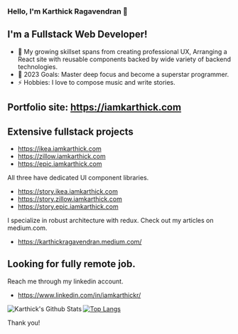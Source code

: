 ### Hello, I'm Karthick Ragavendran 👋

## I'm a Fullstack Web Developer!
- 🔭 My growing skillset spans from creating professional UX, Arranging a React site with reusable components backed by wide variety of backend technologies.
- 🥅 2023 Goals: Master deep focus and become a superstar programmer.
- ⚡ Hobbies: I love to compose music and write stories.

## Portfolio site: https://iamkarthick.com

## Extensive fullstack projects
- https://ikea.iamkarthick.com
- https://zillow.iamkarthick.com
- https://epic.iamkarthick.com

All three have dedicated UI component libraries. 
- https://story.ikea.iamkarthick.com
- https://story.zillow.iamkarthick.com
- https://story.epic.iamkarthick.com

I specialize in robust architecture with redux.
Check out my articles on medium.com. 
- https://karthickragavendran.medium.com/


## Looking for fully remote job.
Reach me through my linkedin account.
- https://www.linkedin.com/in/iamkarthickr/



<img align="left" alt="Karthick's Github Stats" src="https://github-readme-stats.vercel.app/api?username=karthickthankyou&show_icons=true&hide_border=true" />

[![Top Langs](https://github-readme-stats.vercel.app/api/top-langs/?username=karthickthankyou&layout=compact)](https://github.com/karthickthankyou/github-readme-stats)

Thank you!

